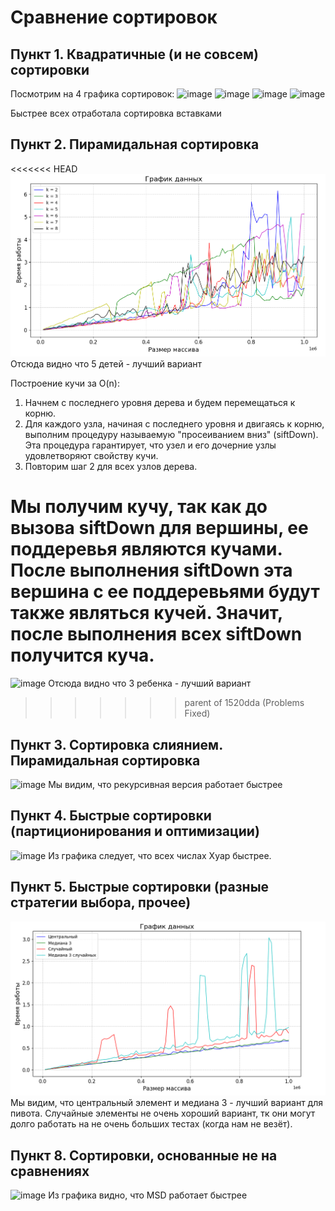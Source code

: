 # Cравнение сортировок
## Пункт 1. Квадратичные (и не совсем) сортировки
Посмотрим на 4 графика сортировок:
![image](https://github.com/stpetrakov/MyLabas/assets/142399633/442a2ab2-cef6-41fe-8999-ef94bd6a9044)
![image](https://github.com/stpetrakov/MyLabas/assets/142399633/fdb60437-df5e-41a6-afca-1b2fe94627de)
![image](https://github.com/stpetrakov/MyLabas/assets/142399633/a05dac62-c868-49e5-8cb2-16ad5680bb92)
![image](https://github.com/stpetrakov/MyLabas/assets/142399633/4ab6c596-cf09-438c-a312-ed4193d61e28)

Быстрее всех отработала сортировка вставками

## Пункт 2. Пирамидальная сортировка
<<<<<<< HEAD
![image](Pictures/heap_sort.png)
Отсюда видно что 5 детей - лучший вариант 


Построение кучи за O(n):

1) Начнем с последнего уровня дерева и будем перемещаться к корню.
2) Для каждого узла, начиная с последнего уровня и двигаясь к корню, выполним процедуру называемую "просеиванием вниз" (siftDown). Эта процедура гарантирует, что узел и его дочерние узлы удовлетворяют свойству кучи.
3) Повторим шаг 2 для всех узлов дерева. 

Мы получим кучу, так как до вызова siftDown для вершины, ее поддеревья являются кучами. После выполнения siftDown эта вершина с ее поддеревьями будут также являться кучей. Значит, после выполнения всех siftDown получится куча.
=======
![image](https://github.com/stpetrakov/MyLabas/assets/142399633/dc343914-ecea-45b9-ab8a-a92069aa44f2)
Отсюда видно что 3 ребенка - лучший вариант
>>>>>>> parent of 1520dda (Problems Fixed)

## Пункт 3. Сортировка слиянием. Пирамидальная сортировка
![image](https://github.com/stpetrakov/MyLabas/assets/142399633/8a6b5b09-3b54-4339-8d8a-95caafc69316)
Мы видим, что рекурсивная версия работает быстрее

## Пункт 4. Быстрые сортировки (партиционирования и оптимизации)
![image](https://github.com/stpetrakov/MyLabas/assets/142399633/7504a58c-5151-4157-8fb5-e25029776692)
Из графика следует, что всех числах Хуар быстрее.

## Пункт 5. Быстрые сортировки (разные стратегии выбора, прочее)
![image](Pictures/best_pivot.png)
Мы видим, что центральный элемент и медиана 3 - лучший вариант для пивота. Случайные элементы не очень хороший вариант, тк они могут долго работать на не очень больших тестах (когда нам не везёт).

## Пункт 8. Сортировки, основанные не на сравнениях
![image](https://github.com/stpetrakov/MyLabas/assets/142399633/be793fa2-3fb1-491c-8eeb-fd46375f8f4d)
Из графика видно, что MSD работает быстрее


